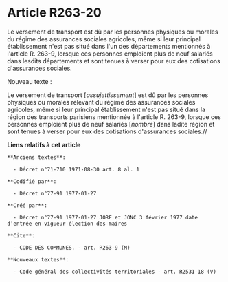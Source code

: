 # Article R263-20

Le versement de transport est dû par les personnes physiques ou morales du régime des assurances sociales agricoles, même si
leur principal établissement n'est pas situé dans l'un des départements mentionnés à l'article R. 263-9, lorsque ces
personnes emploient plus de neuf salariés dans lesdits départements et sont tenues à verser pour eux des cotisations
d'assurances sociales.

Nouveau texte :

Le versement de transport [*assujettissement*] est dû par les personnes physiques ou morales relevant du régime des
assurances sociales agricoles, même si leur principal établissement n'est pas situé dans la région des transports parisiens
mentionnée à l'article R. 263-9, lorsque ces personnes emploient plus de neuf salariés [*nombre*] dans ladite région et sont
tenues à verser pour eux des cotisations d'assurances sociales.//

**Liens relatifs à cet article**

	**Anciens textes**:

	  - Décret n°71-710 1971-08-30 art. 8 al. 1

	**Codifié par**:

	  - Décret n°77-91 1977-01-27

	**Créé par**:

	  - Décret n°77-91 1977-01-27 JORF et JONC 3 février 1977 date d'entrée en vigueur élection des maires

	**Cite**:

	  - CODE DES COMMUNES. - art. R263-9 (M)

	**Nouveaux textes**:

	  - Code général des collectivités territoriales - art. R2531-18 (V)
